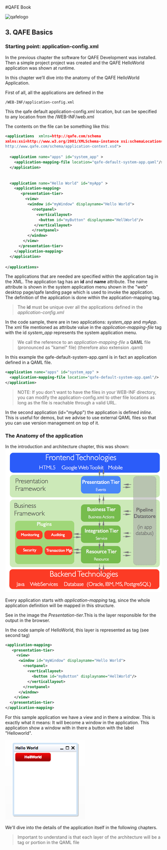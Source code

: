 #QAFE Book

![qafelogo](http://www.qafe.com/wp-content/themes/qafe2013/img/logo.png)

## 3. QAFE Basics

### Starting point: application-config.xml

In the previous chapter the software for QAFE Development was installed. Then a simple project project was created and the QAFE HelloWorld application was shown at runtime.

In this chapter we’ll dive into the anatomy of the QAFE HelloWorld Application.

First of all, all the applications are defined in the

```
/WEB-INF/application-config.xml
```
This the qafe default application-config.xml location, but can be specified to any location from the /WEB-INF/web.xml

The contents on the file can be something like this:

```XML
<applications  xmlns=http://qafe.com/schema
xmlns:xsi=http://www.w3.org/2001/XMLSchema-instance xsi:schemaLocation="http://qafe.com/schema
http://www.qafe.com/schema/application-context.xsd">

  <application name="apps" id="system_app" >
    <application-mapping-file location="qafe-default-system-app.qaml"/>
  </application>


  <application name="Hello World" id="myApp" >
    <application-mapping>
       <presentation-tier>
         <view>
          <window id="myWindow" displayname="Hello World">
            <rootpanel>
              <verticallayout>
           	   <button id="myButton" displayname="HellWorld"/>
           	 </verticallayout>
            </rootpanel>
          </window>
        </view>
      </presentation-tier>
    </application-mapping>
  </application>

</applications>
```


The applications that are needed are specified within the application tag in the XML. The application tag has an **id** and **name** attribute. The name attribute is shown in the system application menu shown in the "web" desktop page/qafe landing page which is used to invoke the application. The definition of the application is done within the application-mapping tag.
> The **id** must be unique over all the applications defined in the *application-config.xml*

In the code sample, there are in two applications: *system_app* and *myApp*. The xml file mentioned as attribute value in the *application-mapping-file* tag with the id *system_app* represents the system application menu.

> We call the reference to an *application-mapping-file* a **QAML** file (pronounced as "kamel" file) (therefore also extension .qaml)

In this example the qafe-default-system-app.qaml is in fact an application defined in a QAML file.

```XML
<application name="apps" id="system_app" >
  <application-mapping-file location="qafe-default-system-app.qaml"/>
</application>
```

> NOTE: If you don't want to have the files in your WEB-INF directory, you can modify the application-config.xml to other file locations as long as the file is reachable through a valid URL.

In the second application (id="myApp") the application is defined *inline*. This is useful for demos, but we advise to use external QAML files so that you can use version management on top of it.

### The Anatomy of the application

In the introduction and architecture chapter, this was shown:
![architecte](https://github.com/qafedev/qafedev.github.io/raw/master/assets/images/platformoverview.png)

Every application starts with *application-mapping* tag, since the whole application definition will be mapped in this structure.

See in the image the *Presentation-tier*.This is the layer responsible for the output in the browser.

In the code sample of HelloWorld, this layer is represented as tag (see second tag)

```XML
<application-mapping>
   <presentation-tier>
     <view>
      <window id="myWindow" displayname="Hello World">
        <rootpanel>
          <verticallayout>
            <button id="myButton" displayname="HellWorld"/>
          </verticallayout>
        </rootpanel>
      </window>
    </view>
  </presentation-tier>
</application-mapping>
```

For this sample application we have a view and in there a *window*. This is exactly what it means: It will become a window in the application.
This application show a window with in there a button with the label "Helloworld".


![helloworld](assets/images/simplehelloworld.png)

We'll dive into the details of the application itself in the following chapters.

> Important to understand is that each layer of the architecture will be a tag or portion in the QAML file
